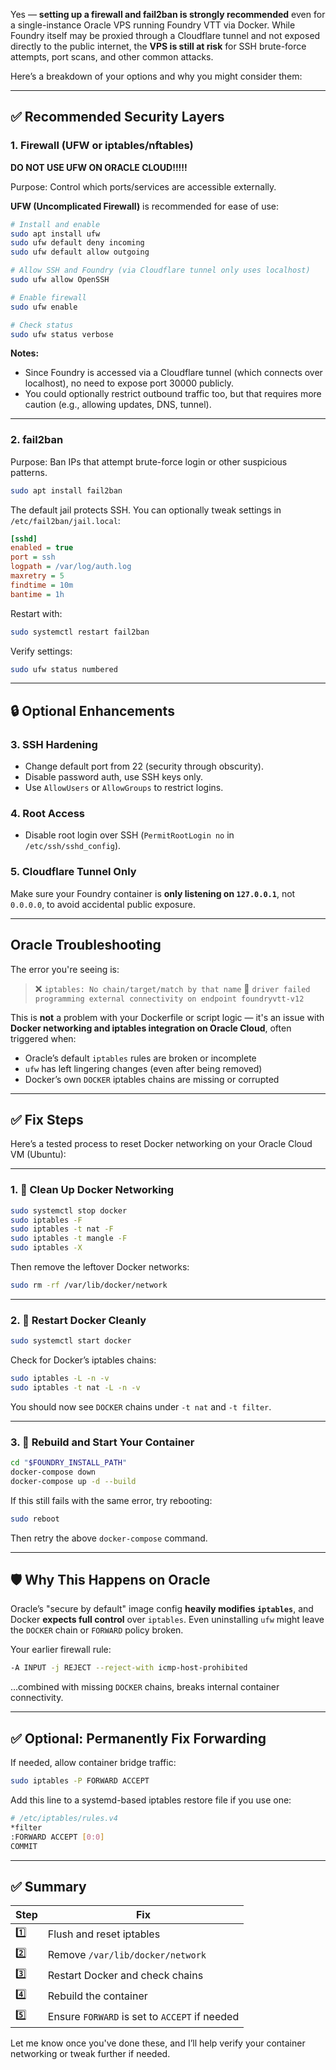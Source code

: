 Yes — **setting up a firewall and fail2ban is strongly recommended** even for a single-instance Oracle VPS running Foundry VTT via Docker. While Foundry itself may be proxied through a Cloudflare tunnel and not exposed directly to the public internet, the **VPS is still at risk** for SSH brute-force attempts, port scans, and other common attacks.

Here’s a breakdown of your options and why you might consider them:

---

## ✅ Recommended Security Layers

### 1. **Firewall (UFW or iptables/nftables)**

**DO NOT USE UFW ON ORACLE CLOUD!!!!!**

Purpose: Control which ports/services are accessible externally.

**UFW (Uncomplicated Firewall)** is recommended for ease of use:

```bash
# Install and enable
sudo apt install ufw
sudo ufw default deny incoming
sudo ufw default allow outgoing

# Allow SSH and Foundry (via Cloudflare tunnel only uses localhost)
sudo ufw allow OpenSSH

# Enable firewall
sudo ufw enable

# Check status
sudo ufw status verbose
```

**Notes:**

* Since Foundry is accessed via a Cloudflare tunnel (which connects over localhost), no need to expose port 30000 publicly.
* You could optionally restrict outbound traffic too, but that requires more caution (e.g., allowing updates, DNS, tunnel).

---

### 2. **fail2ban**

Purpose: Ban IPs that attempt brute-force login or other suspicious patterns.

```bash
sudo apt install fail2ban
```

The default jail protects SSH. You can optionally tweak settings in `/etc/fail2ban/jail.local`:

```ini
[sshd]
enabled = true
port = ssh
logpath = /var/log/auth.log
maxretry = 5
findtime = 10m
bantime = 1h
```

Restart with:

```bash
sudo systemctl restart fail2ban
```

Verify settings:
```bash
sudo ufw status numbered
```
---

## 🔒 Optional Enhancements

### 3. **SSH Hardening**

* Change default port from 22 (security through obscurity).
* Disable password auth, use SSH keys only.
* Use `AllowUsers` or `AllowGroups` to restrict logins.

### 4. **Root Access**

* Disable root login over SSH (`PermitRootLogin no` in `/etc/ssh/sshd_config`).

### 5. **Cloudflare Tunnel Only**

Make sure your Foundry container is **only listening on `127.0.0.1`**, not `0.0.0.0`, to avoid accidental public exposure.

---

## Oracle Troubleshooting

The error you're seeing is:

> ❌ `iptables: No chain/target/match by that name`
> 🧨 `driver failed programming external connectivity on endpoint foundryvtt-v12`

This is **not** a problem with your Dockerfile or script logic — it's an issue with **Docker networking and iptables integration on Oracle Cloud**, often triggered when:

* Oracle’s default `iptables` rules are broken or incomplete
* `ufw` has left lingering changes (even after being removed)
* Docker’s own `DOCKER` iptables chains are missing or corrupted

---

## ✅ Fix Steps

Here’s a tested process to reset Docker networking on your Oracle Cloud VM (Ubuntu):

---

### 1. 🧼 Clean Up Docker Networking

```bash
sudo systemctl stop docker
sudo iptables -F
sudo iptables -t nat -F
sudo iptables -t mangle -F
sudo iptables -X
```

Then remove the leftover Docker networks:

```bash
sudo rm -rf /var/lib/docker/network
```

---

### 2. 🔄 Restart Docker Cleanly

```bash
sudo systemctl start docker
```

Check for Docker’s iptables chains:

```bash
sudo iptables -L -n -v
sudo iptables -t nat -L -n -v
```

You should now see `DOCKER` chains under `-t nat` and `-t filter`.

---

### 3. 🔁 Rebuild and Start Your Container

```bash
cd "$FOUNDRY_INSTALL_PATH"
docker-compose down
docker-compose up -d --build
```

If this still fails with the same error, try rebooting:

```bash
sudo reboot
```

Then retry the above `docker-compose` command.

---

## 🛡 Why This Happens on Oracle

Oracle’s "secure by default" image config **heavily modifies `iptables`**, and Docker **expects full control** over `iptables`. Even uninstalling `ufw` might leave the `DOCKER` chain or `FORWARD` policy broken.

Your earlier firewall rule:

```bash
-A INPUT -j REJECT --reject-with icmp-host-prohibited
```

…combined with missing `DOCKER` chains, breaks internal container connectivity.

---

## ✅ Optional: Permanently Fix Forwarding

If needed, allow container bridge traffic:

```bash
sudo iptables -P FORWARD ACCEPT
```

Add this line to a systemd-based iptables restore file if you use one:

```bash
# /etc/iptables/rules.v4
*filter
:FORWARD ACCEPT [0:0]
COMMIT
```

---

## ✅ Summary

| Step | Fix                                           |
| ---- | --------------------------------------------- |
| 1️⃣  | Flush and reset iptables                      |
| 2️⃣  | Remove `/var/lib/docker/network`              |
| 3️⃣  | Restart Docker and check chains               |
| 4️⃣  | Rebuild the container                         |
| 5️⃣  | Ensure `FORWARD` is set to `ACCEPT` if needed |

Let me know once you've done these, and I’ll help verify your container networking or tweak further if needed.




